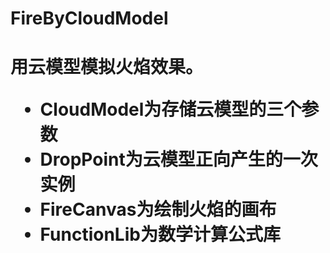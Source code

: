 <h1>FireByCloudModel<h1>
<p>用云模型模拟火焰效果。</p>
<ul>
<li>CloudModel为存储云模型的三个参数</li>
<li>DropPoint为云模型正向产生的一次实例</li>
<li>FireCanvas为绘制火焰的画布</li>
<li>FunctionLib为数学计算公式库</li>
</ul>